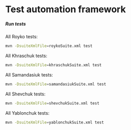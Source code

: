 # Test automation framework



##### Run tests
All Royko tests:
```bash
mvn -DsuiteXmlFile=roykoSuite.xml test
```
All Khraschuk tests:
```bash
mvn -DsuiteXmlFile=khraschukSuite.xml test
```
All Samandasiuk tests:
```bash
mvn -DsuiteXmlFile=samandasiukSuite.xml test
```

All Shevchuk tests:
```bash
mvn -DsuiteXmlFile=shevchukSuite.xml test
```

All Yablonchuk tests:
```bash
mvn -DsuiteXmlFile=yablonchukSuite.xml test
```